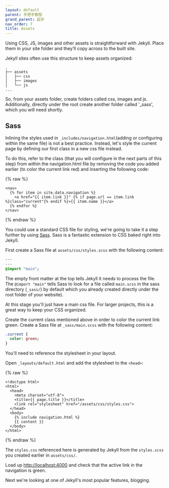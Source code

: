 ```yaml
---
layout: default
parent: 手把手教程
grand_parent: 起步
nav_order: 7
title: Assets
---
```

Using CSS, JS, images and other assets is straightforward with Jekyll. Place
them in your site folder and they’ll copy across to the built site.

Jekyll sites often use this structure to keep assets organized:

```
.
├── assets
│   ├── css
│   ├── images
│   └── js
...
```
So, from your assets folder, create folders called css, images and js.
Additionally, directly under the root create another folder called '_sass', which you will need shortly.

## Sass

Inlining the styles used in `_includes/navigation.html`(adding or configuring within the same file) is not a best practice.
Instead, let's style the current page by defining our first class in a new css file instead. 

To do this, refer to the class (that you will configure in the next parts of this step) from within the navigation.html file by removing the code you added earlier (to color the current link red) and inserting the following code:

{% raw %}
```liquid
<nav>
  {% for item in site.data.navigation %}
    <a href="{{ item.link }}" {% if page.url == item.link %}class="current"{% endif %}>{{ item.name }}</a>
  {% endfor %}
</nav>
```
{% endraw %}

You could use a standard CSS file for styling, we're going to take it a step
further by using [Sass](https://sass-lang.com/). Sass is a fantastic extension
to CSS baked right into Jekyll.

First create a Sass file at `assets/css/styles.scss` with the following content:

```sass
---
---
@import "main";
```

The empty front matter at the top tells Jekyll it needs to process the file. The
`@import "main"` tells Sass to look for a file called `main.scss` in the sass
directory (`_sass/`) by default which you already created directly under the root folder of your website).

At this stage you'll just have a main css file. For larger projects, this is a
great way to keep your CSS organized.

Create the current class mentioned above in order to color the current link green. Create a Sass file at `_sass/main.scss` with the following content:

```sass
.current {
  color: green;
}
```

You'll need to reference the stylesheet in your layout.

Open `_layouts/default.html` and add the stylesheet to the `<head>`:

{% raw %}
```liquid
<!doctype html>
<html>
  <head>
    <meta charset="utf-8">
    <title>{{ page.title }}</title>
    <link rel="stylesheet" href="/assets/css/styles.css">
  </head>
  <body>
    {% include navigation.html %}
    {{ content }}
  </body>
</html>
```
{% endraw %}

The `styles.css` referenced here is generated by Jekyll from the `styles.scss` you created earlier in `assets/css/`.

Load up <a href="http://localhost:4000" target="_blank" data-proofer-ignore>http://localhost:4000</a>
and check that the active link in the navigation is green.

Next we're looking at one of Jekyll's most popular features, blogging.
